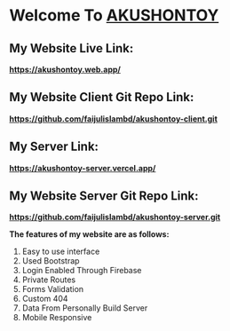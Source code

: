 # Welcome To [AKUSHONTOY](https://akushontoy.web.app "AKUSHONTOY")

## My Website Live Link:

**<https://akushontoy.web.app/>**

## My Website Client Git Repo Link:

**<https://github.com/faijulislambd/akushontoy-client.git>**

## My Server Link:

**<https://akushontoy-server.vercel.app/>**

## My Website Server Git Repo Link:

**<https://github.com/faijulislambd/akushontoy-server.git>**

**The features of my website are as follows:**

1. Easy to use interface
2. Used Bootstrap
3. Login Enabled Through Firebase
4. Private Routes
5. Forms Validation
6. Custom 404
7. Data From Personally Build Server
8. Mobile Responsive
